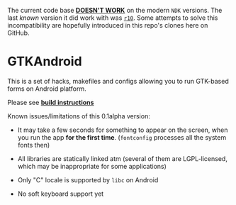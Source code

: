 The current code base [**DOESN'T WORK**](https://github.com/eugals/GTKAndroid/issues/3) on the modern `NDK` versions. The last *known* version it did work with was [`r10`](https://developer.android.com/ndk/downloads/older_releases.html).
Some attempts to solve this incompatibility are hopefully introduced in this repo's clones here on GitHub.


GTKAndroid
==========

This is a set of hacks, makefiles and configs allowing you to run GTK-based forms on Android platform.

Please see [**build instructions**](https://github.com/eugals/GTKAndroid/wiki/Building)


Known issues/limitations of this 0.1alpha version:

- It may take a few seconds for something to appear on the screen, when you run the app **for the first time**.
(`fontconfig` processes all the system fonts then)

- All libraries are statically linked atm 
  (several of them are LGPL-licensed, which may be inappropriate for some applications)

- Only "C" locale is supported by `libc` on Android

- No soft keyboard support yet
